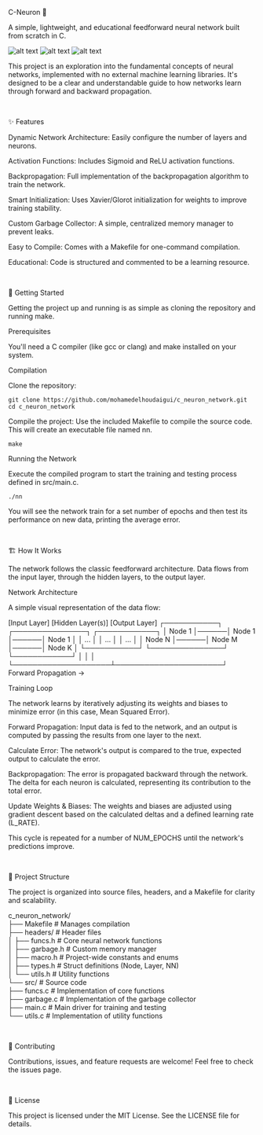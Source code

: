 C-Neuron 🧠

A simple, lightweight, and educational feedforward neural network built from scratch in C.

![alt text](https://img.shields.io/badge/Language-C-blue.svg)
![alt text](https://img.shields.io/badge/Standard-C11-brightgreen.svg)
![alt text](https://img.shields.io/badge/License-MIT-yellow.svg)

This project is an exploration into the fundamental concepts of neural networks, implemented with no external machine learning libraries. It's designed to be a clear and understandable guide to how networks learn through forward and backward propagation.

<br>

✨ Features

Dynamic Network Architecture: Easily configure the number of layers and neurons.

Activation Functions: Includes Sigmoid and ReLU activation functions.

Backpropagation: Full implementation of the backpropagation algorithm to train the network.

Smart Initialization: Uses Xavier/Glorot initialization for weights to improve training stability.

Custom Garbage Collector: A simple, centralized memory manager to prevent leaks.

Easy to Compile: Comes with a Makefile for one-command compilation.

Educational: Code is structured and commented to be a learning resource.

<br>

🔧 Getting Started

Getting the project up and running is as simple as cloning the repository and running make.

Prerequisites

You'll need a C compiler (like gcc or clang) and make installed on your system.

Compilation

Clone the repository:

```
git clone https://github.com/mohamedelhoudaigui/c_neuron_network.git
cd c_neuron_network
```


Compile the project:
Use the included Makefile to compile the source code. This will create an executable file named nn.

```
make
```
Running the Network

Execute the compiled program to start the training and testing process defined in src/main.c.

```
./nn
```

You will see the network train for a set number of epochs and then test its performance on new data, printing the average error.

<br>

🏗️ How It Works

The network follows the classic feedforward architecture. Data flows from the input layer, through the hidden layers, to the output layer.

Network Architecture

A simple visual representation of the data flow:

  [Input Layer]      [Hidden Layer(s)]      [Output Layer]
  ┌───────────┐      ┌───────────────┐      ┌────────────┐
  │  Node 1   │──────│    Node 1     │──────│   Node 1   │
  │   ...     │      │      ...      │      │    ...     │
  │  Node N   │──────│    Node M     │──────│   Node K   │
  └───────────┘      └───────────────┘      └────────────┘
       │                    │                      │
       └────────────────────┴──────────────────────┘
                    Forward Propagation ->

Training Loop

The network learns by iteratively adjusting its weights and biases to minimize error (in this case, Mean Squared Error).

Forward Propagation: Input data is fed to the network, and an output is computed by passing the results from one layer to the next.

Calculate Error: The network's output is compared to the true, expected output to calculate the error.

Backpropagation: The error is propagated backward through the network. The delta for each neuron is calculated, representing its contribution to the total error.

Update Weights & Biases: The weights and biases are adjusted using gradient descent based on the calculated deltas and a defined learning rate (L_RATE).

This cycle is repeated for a number of NUM_EPOCHS until the network's predictions improve.

<br>

📁 Project Structure

The project is organized into source files, headers, and a Makefile for clarity and scalability.

c_neuron_network/ <br>
├── Makefile                # Manages compilation <br>
├── headers/                # Header files <br>
│   ├── funcs.h             # Core neural network functions <br>
│   ├── garbage.h           # Custom memory manager <br>
│   ├── macro.h             # Project-wide constants and enums <br>
│   ├── types.h             # Struct definitions (Node, Layer, NN) <br>
│   └── utils.h             # Utility functions <br>
└── src/                    # Source code <br>
    ├── funcs.c             # Implementation of core functions <br>
    ├── garbage.c           # Implementation of the garbage collector <br>
    ├── main.c              # Main driver for training and testing <br>
    └── utils.c             # Implementation of utility functions <br>

<br>

🤝 Contributing

Contributions, issues, and feature requests are welcome! Feel free to check the issues page.

<br>

📜 License

This project is licensed under the MIT License. See the LICENSE file for details.
